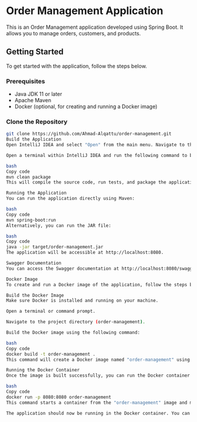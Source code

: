 # Order Management Application

This is an Order Management application developed using Spring Boot. It allows you to manage orders, customers, and products.

## Getting Started

To get started with the application, follow the steps below.

### Prerequisites

- Java JDK 11 or later
- Apache Maven
- Docker (optional, for creating and running a Docker image)

### Clone the Repository

```bash
git clone https://github.com/Ahmad-Alqattu/order-management.git
Build the Application
Open IntelliJ IDEA and select "Open" from the main menu. Navigate to the directory where you cloned the repository and select the project. Wait for IntelliJ IDEA to import the project and resolve dependencies.

Open a terminal within IntelliJ IDEA and run the following command to build the application:

bash
Copy code
mvn clean package
This will compile the source code, run tests, and package the application into a JAR file.

Running the Application
You can run the application directly using Maven:

bash
Copy code
mvn spring-boot:run
Alternatively, you can run the JAR file:

bash
Copy code
java -jar target/order-management.jar
The application will be accessible at http://localhost:8080.

Swagger Documentation
You can access the Swagger documentation at http://localhost:8080/swagger-ui/.

Docker Image
To create and run a Docker image of the application, follow the steps below.

Build the Docker Image
Make sure Docker is installed and running on your machine.

Open a terminal or command prompt.

Navigate to the project directory (order-management).

Build the Docker image using the following command:

bash
Copy code
docker build -t order-management .
This command will create a Docker image named "order-management" using the Dockerfile in the project directory.

Running the Docker Container
Once the image is built successfully, you can run the Docker container using the following command:

bash
Copy code
docker run -p 8080:8080 order-management
This command starts a container from the "order-management" image and maps port 8080 of the container to port 8080 of the host machine.

The application should now be running in the Docker container. You can access the Swagger documentation at http://localhost:8080/swagger-ui/.
